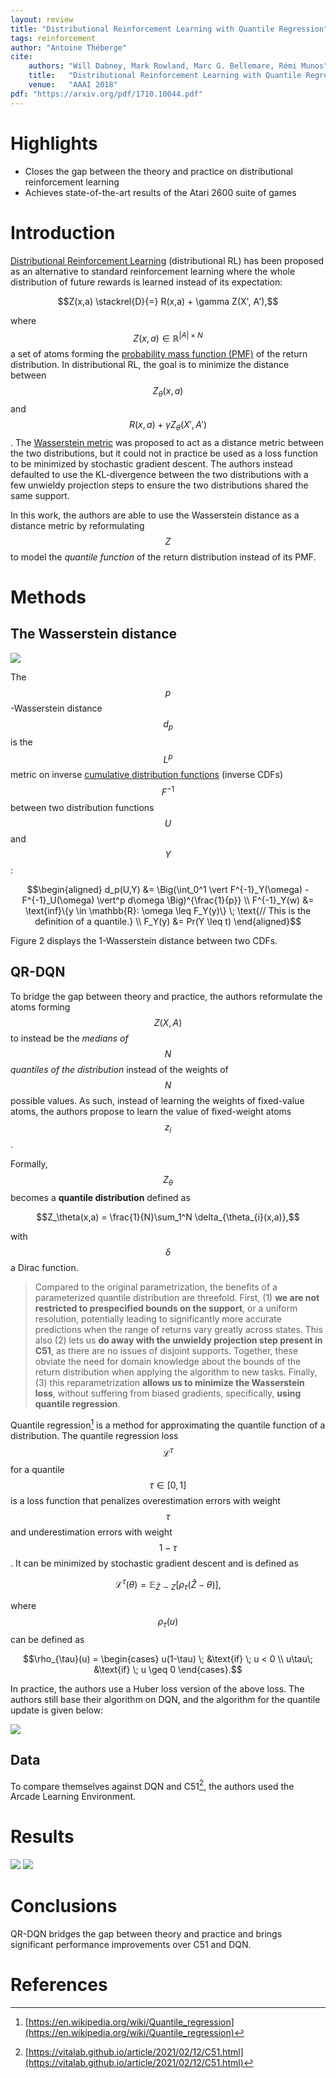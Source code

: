 ```yaml
---
layout: review
title: "Distributional Reinforcement Learning with Quantile Regression"
tags: reinforcement
author: "Antoine Théberge"
cite:
    authors: "Will Dabney, Mark Rowland, Marc G. Bellemare, Rémi Munos"
    title:   "Distributional Reinforcement Learning with Quantile Regression"
    venue:   "AAAI 2018"
pdf: "https://arxiv.org/pdf/1710.10044.pdf"
---
```



# Highlights

- Closes the gap between the theory and practice on distributional reinforcement learning
- Achieves state-of-the-art results of the Atari 2600 suite of games

# Introduction

[Distributional Reinforcement Learning](https://vitalab.github.io/article/2021/02/12/C51.html) (distributional RL) has been proposed as an alternative to standard reinforcement learning where the whole distribution of future rewards is learned instead of its expectation:

$$Z(x,a) \stackrel{D}{=} R(x,a) + \gamma Z(X', A'),$$

where $$Z(x,a) \in \mathbb{R}^{\vert A \vert \times N}$$ a set of atoms forming the [probability mass function (PMF)](https://en.wikipedia.org/wiki/Probability_mass_function) of the return distribution. In distributional RL, the goal is to minimize the distance between $$Z_\theta(x,a)$$ and $$R(x,a) + \gamma Z_\theta(X',A')$$. The [Wasserstein metric](https://en.wikipedia.org/wiki/Wasserstein_metric) was proposed to act as a distance metric between the two distributions, but it could not in practice be used as a loss function to be minimized by stochastic gradient descent. The authors instead defaulted to use the KL-divergence between the two distributions with a few unwieldy projection steps to ensure the two distributions shared the same support.

In this work, the authors are able to use the Wasserstein distance as a distance metric by reformulating $$Z$$ to model the _quantile function_ of the return distribution instead of its PMF.

# Methods

## The Wasserstein distance

![](/article/images/qr_dqn/fig1.jpeg)

The $$p$$-Wasserstein distance $$d_p$$ is the $$L^p$$ metric on inverse [cumulative distribution functions](https://en.wikipedia.org/wiki/Cumulative_distribution_function) (inverse CDFs) $$F^{-1}$$ between two distribution functions $$U$$ and $$Y$$:


$$\begin{aligned}
d_p(U,Y) &= \Big(\int_0^1 \vert F^{-1}_Y(\omega) - F^{-1}_U(\omega) \vert^p d\omega \Big)^{\frac{1}{p}} \\
F^{-1}_Y(w) &= \text{inf}\{y \in \mathbb{R}: \omega \leq F_Y(y)\} \; \text{// This is the definition of a quantile.} \\ 
F_Y(y) &= Pr(Y \leq t)
\end{aligned}$$


Figure 2 displays the 1-Wasserstein distance between two CDFs.

## QR-DQN

To bridge the gap between theory and practice, the authors reformulate the atoms forming $$Z(X,A)$$ to instead be the *medians of $$N$$ quantiles of the distribution* instead of the weights of $$N$$ possible values. As such, instead of learning the weights of fixed-value atoms, the authors propose to learn the value of fixed-weight atoms $$z_i$$.

Formally, $$Z_\theta$$ becomes a __quantile distribution__ defined as

$$Z_\theta(x,a) = \frac{1}{N}\sum_1^N \delta_{\theta_{i}(x,a)},$$

with $$\delta$$ a Dirac function.

> Compared to the original parametrization, the benefits of a parameterized quantile distribution are threefold. First, (1) **we are not restricted to prespecified bounds on the support**, or a uniform resolution, potentially leading to significantly more accurate predictions when the range of returns vary greatly across states. This also (2) lets us **do away with the unwieldy projection step present in C51**, as there are no issues of disjoint supports. Together, these obviate the need for domain knowledge about the bounds of the return distribution when applying the algorithm to new tasks. Finally, (3) this reparametrization **allows us to minimize the Wasserstein loss**, without suffering from biased gradients, specifically, **using quantile regression**.

Quantile regression[^1] is a method for approximating the quantile function of a distribution. The quantile regression loss $$\mathcal{L}^\tau$$ for a quantile $$\tau \in [0, 1]$$ is a loss function that penalizes overestimation errors with weight $$\tau$$ and underestimation errors with weight $$1-\tau$$. It can be minimized by stochastic gradient descent and is defined as

$$\mathcal{L}^\tau(\theta) = \mathbb{E}_{\hat{Z} \sim Z}[{\rho_\tau}(\hat{Z} - \theta)],$$

where $$\rho_{\tau}(u)$$ can be defined as

$$\rho_{\tau}(u) = \begin{cases} u(1-\tau) \; &\text{if} \; u < 0 \\
                                 u\tau\; &\text{if} \; u \geq 0 \end{cases}.$$

In practice, the authors use a Huber loss version of the above loss. The authors still base their algorithm on DQN, and the algorithm for the quantile update is given below:

![](/article/images/qr_dqn/alg1.jpeg)

## Data

To compare themselves against DQN and C51[^2], the authors used the Arcade Learning Environment.


# Results

![](/article/images/qr_dqn/fig4.jpeg)
![](/article/images/qr_dqn/tab1.jpeg)

# Conclusions

QR-DQN bridges the gap between theory and practice and brings significant performance improvements over C51 and DQN.


# References

[^1]: [https://en.wikipedia.org/wiki/Quantile_regression](https://en.wikipedia.org/wiki/Quantile_regression)
[^2]: [https://vitalab.github.io/article/2021/02/12/C51.html](https://vitalab.github.io/article/2021/02/12/C51.html)
